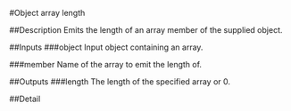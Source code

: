 #Object array length

##Description
Emits the length of an array member of the supplied object.

##Inputs
###object
Input object containing an array.

###member
Name of the array to emit the length of.

##Outputs
###length
The length of the specified array or 0.

##Detail

